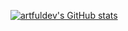 <!--
**artfuldev/artfuldev** is a ✨ _special_ ✨ repository because its `README.md` (this file) appears on your GitHub profile.

Here are some ideas to get you started:

- 🔭 I’m currently working on ...
- 🌱 I’m currently learning ...
- 👯 I’m looking to collaborate on ...
- 🤔 I’m looking for help with ...
- 💬 Ask me about ...
- 📫 How to reach me: ...
- 😄 Pronouns: ...
- ⚡ Fun fact: ...
-->

[![artfuldev's GitHub stats](https://github-readme-stats.vercel.app/api?username=artfuldev&count_private=true&show_icons=true)](https://github.com/anuraghazra/github-readme-stats)
